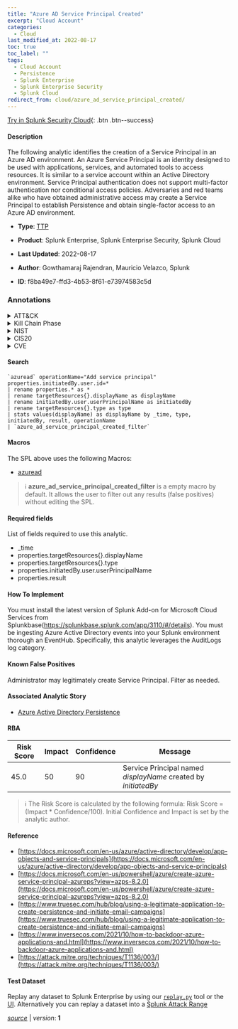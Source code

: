 ```yaml
---
title: "Azure AD Service Principal Created"
excerpt: "Cloud Account"
categories:
  - Cloud
last_modified_at: 2022-08-17
toc: true
toc_label: ""
tags:
  - Cloud Account
  - Persistence
  - Splunk Enterprise
  - Splunk Enterprise Security
  - Splunk Cloud
redirect_from: cloud/azure_ad_service_principal_created/
---
```




[Try in Splunk Security Cloud](https://www.splunk.com/en_us/cyber-security.html){: .btn .btn--success}

#### Description

The following analytic identifies the creation of a Service Principal in an Azure AD environment. An Azure Service Principal is an identity designed to be used with applications, services, and automated tools to access resources. It is similar to a service account within an Active Directory environment. Service Principal authentication does not support multi-factor authentication nor conditional access policies. Adversaries and red teams alike who have obtained administrative access may create a Service Principal to establish Persistence and obtain single-factor access to an Azure AD environment.

- **Type**: [TTP](https://github.com/splunk/security_content/wiki/Detection-Analytic-Types)
- **Product**: Splunk Enterprise, Splunk Enterprise Security, Splunk Cloud

- **Last Updated**: 2022-08-17
- **Author**: Gowthamaraj Rajendran, Mauricio Velazco, Splunk
- **ID**: f8ba49e7-ffd3-4b53-8f61-e73974583c5d

### Annotations
<details>
  <summary>ATT&CK</summary>

<div markdown="1">

#### [ATT&CK](https://attack.mitre.org/)

| ID          | Technique   | Tactic         |
| ----------- | ----------- |--------------- |
| [T1136.003](https://attack.mitre.org/techniques/T1136/003/) | Cloud Account | Persistence |

</div>
</details>


<details>
  <summary>Kill Chain Phase</summary>

<div markdown="1">

* Installation


</div>
</details>


<details>
  <summary>NIST</summary>

<div markdown="1">

* DE.CM



</div>
</details>

<details>
  <summary>CIS20</summary>

<div markdown="1">

* CIS 10



</div>
</details>

<details>
  <summary>CVE</summary>

<div markdown="1">


</div>
</details>


#### Search

```
`azuread` operationName="Add service principal" properties.initiatedBy.user.id=* 
| rename properties.* as * 
| rename targetResources{}.displayName as displayName 
| rename initiatedBy.user.userPrincipalName as initiatedBy 
| rename targetResources{}.type as type 
| stats values(displayName) as displayName by _time, type, initiatedBy, result, operationName 
| `azure_ad_service_principal_created_filter`
```

#### Macros
The SPL above uses the following Macros:
* [azuread](https://github.com/splunk/security_content/blob/develop/macros/azuread.yml)

> :information_source:
> **azure_ad_service_principal_created_filter** is a empty macro by default. It allows the user to filter out any results (false positives) without editing the SPL.



#### Required fields
List of fields required to use this analytic.
* _time
* properties.targetResources{}.displayName
* properties.targetResources{}.type
* properties.initiatedBy.user.userPrincipalName
* properties.result



#### How To Implement
You must install the latest version of Splunk Add-on for Microsoft Cloud Services from Splunkbase(https://splunkbase.splunk.com/app/3110/#/details). You must be ingesting Azure Active Directory events into your Splunk environment thorough an EventHub. Specifically, this analytic leverages the AuditLogs log category.
#### Known False Positives
Administrator may legitimately create Service Principal. Filter as needed.

#### Associated Analytic Story
* [Azure Active Directory Persistence](/stories/azure_active_directory_persistence)




#### RBA

| Risk Score  | Impact      | Confidence   | Message      |
| ----------- | ----------- |--------------|--------------|
| 45.0 | 50 | 90 | Service Principal named $displayName$ created by $initiatedBy$ |


> :information_source:
> The Risk Score is calculated by the following formula: Risk Score = (Impact * Confidence/100). Initial Confidence and Impact is set by the analytic author.


#### Reference

* [https://docs.microsoft.com/en-us/azure/active-directory/develop/app-objects-and-service-principals](https://docs.microsoft.com/en-us/azure/active-directory/develop/app-objects-and-service-principals)
* [https://docs.microsoft.com/en-us/powershell/azure/create-azure-service-principal-azureps?view=azps-8.2.0](https://docs.microsoft.com/en-us/powershell/azure/create-azure-service-principal-azureps?view=azps-8.2.0)
* [https://www.truesec.com/hub/blog/using-a-legitimate-application-to-create-persistence-and-initiate-email-campaigns](https://www.truesec.com/hub/blog/using-a-legitimate-application-to-create-persistence-and-initiate-email-campaigns)
* [https://www.inversecos.com/2021/10/how-to-backdoor-azure-applications-and.html](https://www.inversecos.com/2021/10/how-to-backdoor-azure-applications-and.html)
* [https://attack.mitre.org/techniques/T1136/003/](https://attack.mitre.org/techniques/T1136/003/)



#### Test Dataset
Replay any dataset to Splunk Enterprise by using our [`replay.py`](https://github.com/splunk/attack_data#using-replaypy) tool or the [UI](https://github.com/splunk/attack_data#using-ui).
Alternatively you can replay a dataset into a [Splunk Attack Range](https://github.com/splunk/attack_range#replay-dumps-into-attack-range-splunk-server)




[*source*](https://github.com/splunk/security_content/tree/develop/detections/cloud/azure_ad_service_principal_created.yml) \| *version*: **1**